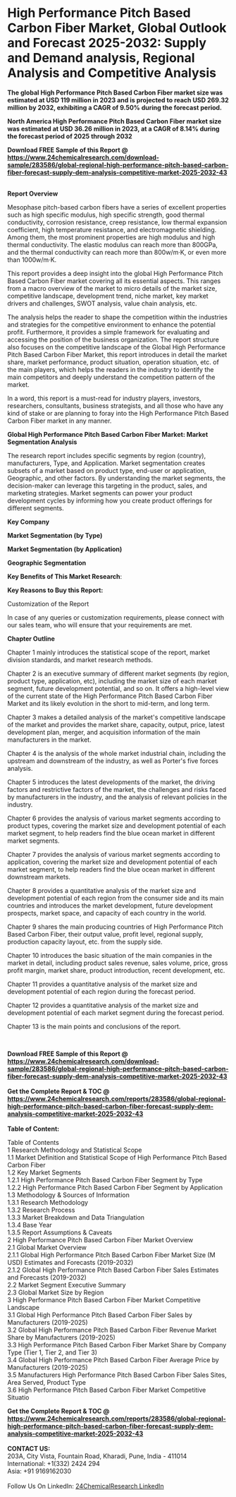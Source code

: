 <h1>High Performance Pitch Based Carbon Fiber Market, Global Outlook and Forecast 2025-2032: Supply and Demand analysis, Regional Analysis and Competitive Analysis</h1><p><strong>The global High Performance Pitch Based Carbon Fiber market size was estimated at USD 119 million in 2023 and is projected to reach USD 269.32 million by 2032, exhibiting a CAGR of 9.50% during the forecast period.</strong></p><p>
</p><p><strong>North America High Performance Pitch Based Carbon Fiber market size was estimated at USD 36.26 million in 2023, at a CAGR of 8.14% during the forecast period of 2025 through 2032</strong></p><div><b>Download FREE Sample of this Report @ 
            <a href="https://www.24chemicalresearch.com/download-sample/283586/global-regional-high-performance-pitch-based-carbon-fiber-forecast-supply-dem-analysis-competitive-market-2025-2032-43">
            https://www.24chemicalresearch.com/download-sample/283586/global-regional-high-performance-pitch-based-carbon-fiber-forecast-supply-dem-analysis-competitive-market-2025-2032-43</a></b></div><br><p>
</p><p><strong>Report Overview</strong></p><p>
</p><p>Mesophase pitch-based carbon fibers have a series of excellent properties such as high specific modulus, high specific strength, good thermal conductivity, corrosion resistance, creep resistance, low thermal expansion coefficient, high temperature resistance, and electromagnetic shielding. Among them, the most prominent properties are high modulus and high thermal conductivity. The elastic modulus can reach more than 800GPa, and the thermal conductivity can reach more than 800w/m·K, or even more than 1000w/m·K.</p><p>
</p><p>This report provides a deep insight into the global High Performance Pitch Based Carbon Fiber market covering all its essential aspects. This ranges from a macro overview of the market to micro details of the market size, competitive landscape, development trend, niche market, key market drivers and challenges, SWOT analysis, value chain analysis, etc.</p><p>
</p><p>The analysis helps the reader to shape the competition within the industries and strategies for the competitive environment to enhance the potential profit. Furthermore, it provides a simple framework for evaluating and accessing the position of the business organization. The report structure also focuses on the competitive landscape of the Global High Performance Pitch Based Carbon Fiber Market, this report introduces in detail the market share, market performance, product situation, operation situation, etc. of the main players, which helps the readers in the industry to identify the main competitors and deeply understand the competition pattern of the market.</p><p>
In a word, this report is a must-read for industry players, investors, researchers, consultants, business strategists, and all those who have any kind of stake or are planning to foray into the High Performance Pitch Based Carbon Fiber market in any manner.</p><p>
</p><p><strong>Global High Performance Pitch Based Carbon Fiber Market: Market Segmentation Analysis</strong></p><p>
</p><p>The research report includes specific segments by region (country), manufacturers, Type, and Application. Market segmentation creates subsets of a market based on product type, end-user or application, Geographic, and other factors. By understanding the market segments, the decision-maker can leverage this targeting in the product, sales, and marketing strategies. Market segments can power your product development cycles by informing how you create product offerings for different segments.</p><p>
</p><p><strong>Key Company</strong></p><p>
</p><p>
</p><p><strong>Market Segmentation (by Type)</strong></p><p>
</p><p>
</p><p><strong>Market Segmentation (by Application)</strong></p><p>
</p><p>
</p><p><strong>Geographic Segmentation</strong></p><p>
</p><p>
</p><p><strong>Key Benefits of This Market Research</strong>:</p><p>
</p><p>
</p><p><strong>Key Reasons to Buy this Report:</strong></p><p>
</p><p>
</p><p>Customization of the Report</p><p>
In case of any queries or customization requirements, please connect with our sales team, who will ensure that your requirements are met.</p><p>
</p><p><strong>Chapter Outline</strong></p><p>
</p><p>Chapter 1 mainly introduces the statistical scope of the report, market division standards, and market research methods.</p><p>
Chapter 2 is an executive summary of different market segments (by region, product type, application, etc), including the market size of each market segment, future development potential, and so on. It offers a high-level view of the current state of the High Performance Pitch Based Carbon Fiber Market and its likely evolution in the short to mid-term, and long term.</p><p>
Chapter 3 makes a detailed analysis of the market's competitive landscape of the market and provides the market share, capacity, output, price, latest development plan, merger, and acquisition information of the main manufacturers in the market.</p><p>
Chapter 4 is the analysis of the whole market industrial chain, including the upstream and downstream of the industry, as well as Porter's five forces analysis.</p><p>
Chapter 5 introduces the latest developments of the market, the driving factors and restrictive factors of the market, the challenges and risks faced by manufacturers in the industry, and the analysis of relevant policies in the industry.</p><p>
Chapter 6 provides the analysis of various market segments according to product types, covering the market size and development potential of each market segment, to help readers find the blue ocean market in different market segments.</p><p>
Chapter 7 provides the analysis of various market segments according to application, covering the market size and development potential of each market segment, to help readers find the blue ocean market in different downstream markets.</p><p>
Chapter 8 provides a quantitative analysis of the market size and development potential of each region from the consumer side and its main countries and introduces the market development, future development prospects, market space, and capacity of each country in the world.</p><p>
Chapter 9 shares the main producing countries of High Performance Pitch Based Carbon Fiber, their output value, profit level, regional supply, production capacity layout, etc. from the supply side.</p><p>
Chapter 10 introduces the basic situation of the main companies in the market in detail, including product sales revenue, sales volume, price, gross profit margin, market share, product introduction, recent development, etc.</p><p>
Chapter 11 provides a quantitative analysis of the market size and development potential of each region during the forecast period.</p><p>
Chapter 12 provides a quantitative analysis of the market size and development potential of each market segment during the forecast period.</p><p>
Chapter 13 is the main points and conclusions of the report.</p><p>
 </p><div><b>Download FREE Sample of this Report @ 
            <a href="https://www.24chemicalresearch.com/download-sample/283586/global-regional-high-performance-pitch-based-carbon-fiber-forecast-supply-dem-analysis-competitive-market-2025-2032-43">
            https://www.24chemicalresearch.com/download-sample/283586/global-regional-high-performance-pitch-based-carbon-fiber-forecast-supply-dem-analysis-competitive-market-2025-2032-43</a></b></div><br><div><b>Get the Complete Report & TOC @ 
            <a href="https://www.24chemicalresearch.com/reports/283586/global-regional-high-performance-pitch-based-carbon-fiber-forecast-supply-dem-analysis-competitive-market-2025-2032-43">
            https://www.24chemicalresearch.com/reports/283586/global-regional-high-performance-pitch-based-carbon-fiber-forecast-supply-dem-analysis-competitive-market-2025-2032-43</a></b></div><br>
            <b>Table of Content:</b><p>Table of Contents<br />
1 Research Methodology and Statistical Scope<br />
1.1 Market Definition and Statistical Scope of High Performance Pitch Based Carbon Fiber<br />
1.2 Key Market Segments<br />
1.2.1 High Performance Pitch Based Carbon Fiber Segment by Type<br />
1.2.2 High Performance Pitch Based Carbon Fiber Segment by Application<br />
1.3 Methodology & Sources of Information<br />
1.3.1 Research Methodology<br />
1.3.2 Research Process<br />
1.3.3 Market Breakdown and Data Triangulation<br />
1.3.4 Base Year<br />
1.3.5 Report Assumptions & Caveats<br />
2 High Performance Pitch Based Carbon Fiber Market Overview<br />
2.1 Global Market Overview<br />
2.1.1 Global High Performance Pitch Based Carbon Fiber Market Size (M USD) Estimates and Forecasts (2019-2032)<br />
2.1.2 Global High Performance Pitch Based Carbon Fiber Sales Estimates and Forecasts (2019-2032)<br />
2.2 Market Segment Executive Summary<br />
2.3 Global Market Size by Region<br />
3 High Performance Pitch Based Carbon Fiber Market Competitive Landscape<br />
3.1 Global High Performance Pitch Based Carbon Fiber Sales by Manufacturers (2019-2025)<br />
3.2 Global High Performance Pitch Based Carbon Fiber Revenue Market Share by Manufacturers (2019-2025)<br />
3.3 High Performance Pitch Based Carbon Fiber Market Share by Company Type (Tier 1, Tier 2, and Tier 3)<br />
3.4 Global High Performance Pitch Based Carbon Fiber Average Price by Manufacturers (2019-2025)<br />
3.5 Manufacturers High Performance Pitch Based Carbon Fiber Sales Sites, Area Served, Product Type<br />
3.6 High Performance Pitch Based Carbon Fiber Market Competitive Situatio</p><div><b>Get the Complete Report & TOC @ 
            <a href="https://www.24chemicalresearch.com/reports/283586/global-regional-high-performance-pitch-based-carbon-fiber-forecast-supply-dem-analysis-competitive-market-2025-2032-43">
            https://www.24chemicalresearch.com/reports/283586/global-regional-high-performance-pitch-based-carbon-fiber-forecast-supply-dem-analysis-competitive-market-2025-2032-43</a></b></div><br><b>CONTACT US:</b><br>
            203A, City Vista, Fountain Road, Kharadi, Pune, India - 411014<br>
            International: +1(332) 2424 294<br>
            Asia: +91 9169162030 <br><br>
            Follow Us On LinkedIn: <a href="https://www.linkedin.com/company/24chemicalresearch/">24ChemicalResearch LinkedIn</a>